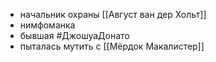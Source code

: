 * начальник охраны [[Август ван дер Хольт]]
* нимфоманка
* бывшая #ДжошуаДонато 
* пыталась мутить с [[Мёрдок Макалистер]]